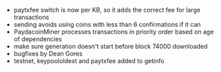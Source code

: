 * paytxfee switch is now per KB, so it adds the correct fee for large transactions
* sending avoids using coins with less than 6 confirmations if it can
* PaydacoinMiner processes transactions in priority order based on age of dependencies
* make sure generation doesn't start before block 74000 downloaded
* bugfixes by Dean Gores
* testnet, keypoololdest and paytxfee added to getinfo
